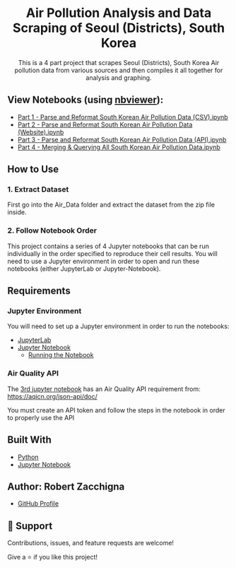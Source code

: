 <h1 align="center">Air Pollution Analysis and Data Scraping of Seoul (Districts), South Korea</h1>

<p align="center">This is a 4 part project that scrapes Seoul (Districts), South Korea Air pollution data
from various sources and then compiles it all together for analysis and graphing.</p>


## View Notebooks (using [nbviewer](https://nbviewer.jupyter.org/faq#what-is-nbviewer)):
* [Part 1 - Parse and Reformat South Korean Air Pollution Data (CSV).ipynb](https://nbviewer.jupyter.org/github/Robert-Zacchigna/DSC-680_Portfolio/blob/main/Air%20Pollution%20Analysis%20and%20Data%20Scraping%20of%20Seoul%20%28Districts%29%2C%20South%20Korea/Part%201%20-%20Parse%20and%20Reformat%20South%20Korean%20Air%20Pollution%20Data%20%28CSV%29.ipynb)
* [Part 2 - Parse and Reformat South Korean Air Pollution Data (Website).ipynb](https://nbviewer.jupyter.org/github/Robert-Zacchigna/DSC-680_Portfolio/blob/main/Air%20Pollution%20Analysis%20and%20Data%20Scraping%20of%20Seoul%20%28Districts%29%2C%20South%20Korea/Part%202%20-%20Parse%20and%20Reformat%20South%20Korean%20Air%20Pollution%20Data%20%28Website%29.ipynb)
* [Part 3 - Parse and Reformat South Korean Air Pollution Data (API).ipynb](https://nbviewer.jupyter.org/github/Robert-Zacchigna/DSC-680_Portfolio/blob/main/Air%20Pollution%20Analysis%20and%20Data%20Scraping%20of%20Seoul%20%28Districts%29%2C%20South%20Korea/Part%203%20-%20Parse%20and%20Reformat%20South%20Korean%20Air%20Pollution%20Data%20%28API%29.ipynb)
* [Part 4 - Merging & Querying All South Korean Air Pollution Data.ipynb](https://nbviewer.jupyter.org/github/Robert-Zacchigna/DSC-680_Portfolio/blob/main/Air%20Pollution%20Analysis%20and%20Data%20Scraping%20of%20Seoul%20%28Districts%29%2C%20South%20Korea/Part%204%20-%20Merging%20%26%20Querying%20All%20South%20Korean%20Air%20Pollution%20Data.ipynb)


## How to Use

### 1. Extract Dataset

First go into the Air_Data folder and extract the dataset from the zip file inside.

### 2. Follow Notebook Order
This project contains a series of 4 Jupyter notebooks that can be run individually in the 
order specified to reproduce their cell results. You will need to use a Jupyter environment 
in order to open and run these notebooks (either JupyterLab or Jupyter-Notebook).


## Requirements

### Jupyter Environment

You will need to set up a Jupyter environment in order to run the notebooks:

* [JupyterLab](https://jupyterlab.readthedocs.io/en/stable/getting_started/installation.html#pip)
* [Jupyter Notebook](https://jupyter.readthedocs.io/en/latest/install/notebook-classic.html#alternative-for-experienced-python-users-installing-jupyter-with-pip)
    * [Running the Notebook](https://jupyter.readthedocs.io/en/latest/running.html#running)

### Air Quality API

The [3rd jupyter notebook](https://github.com/Robert-Zacchigna/DSC-680_Portfolio/blob/main/Air%20Pollution%20Analysis%20and%20Data%20Scraping%20of%20Seoul%20(Districts)%2C%20South%20Korea/Part%203%20-%20Parse%20and%20Reformat%20South%20Korean%20Air%20Pollution%20Data%20(API).ipynb) 
has an Air Quality API requirement from: https://aqicn.org/json-api/doc/

You must create an API token and follow the steps in the notebook in order to properly use the API


## Built With

- [Python](https://www.python.org/downloads/)
- [Jupyter Notebook](https://jupyter.org/)

## Author: **Robert Zacchigna**

- [GitHub Profile](https://github.com/Robert-Zacchigna "Robert Zacchigna")

## 🤝 Support

Contributions, issues, and feature requests are welcome!

Give a ⭐ if you like this project!